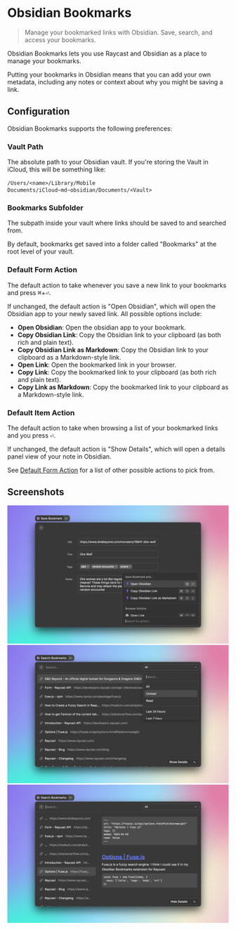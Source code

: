 # Obsidian Bookmarks

> Manage your bookmarked links with Obsidian. Save, search, and access your bookmarks.

Obsidian Bookmarks lets you use Raycast and Obsidian as a place to manage your bookmarks.

Putting your bookmarks in Obsidian means that you can add your own metadata, including any notes or context about why you might be saving a link.

## Configuration

Obsidian Bookmarks supports the following preferences:

### Vault Path

The absolute path to your Obsidian vault. If you're storing the Vault in iCloud, this will be something like:

```
/Users/<name>/Library/Mobile Documents/iCloud~md~obsidian/Documents/<Vault>
```

### Bookmarks Subfolder

The subpath inside your vault where links should be saved to and searched from.

By default, bookmarks get saved into a folder called "Bookmarks" at the root level of your vault.

### Default Form Action

The default action to take whenever you save a new link to your bookmarks and press <kbd>⌘</kbd>+<kbd>⏎</kbd>.

If unchanged, the default action is "Open Obsidian", which will open the Obsidian app to your newly saved link. All possible options include:

- **Open Obsidian**: Open the obsidian app to your bookmark.
- **Copy Obsidian Link**: Copy the Obsidian link to your clipboard (as both rich and plain text).
- **Copy Obsidian Link as Markdown**: Copy the Obsidian link to your clipboard as a Markdown-style link.
- **Open Link**: Open the bookmarked link in your browser.
- **Copy Link**: Copy the bookmarked link to your clipboard (as both rich and plain text).
- **Copy Link as Markdown**: Copy the bookmarked link to your clipboard as a Markdown-style link.

### Default Item Action

The default action to take when browsing a list of your bookmarked links and you press <kbd>⏎</kbd>.

If unchanged, the default action is "Show Details", which will open a details panel view of your note in Obsidian.

See [Default Form Action](#default-form-action) for a list of other possible actions to pick from.

## Screenshots

![Save a bookmark to Obsidian](./metadata/screenshot2.png)
![Search all your bookmarks in Obsidian](./metadata/screenshot3.png)
![View your bookmark notes](./metadata/screenshot4.png)
